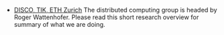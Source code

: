 * [DISCO, TIK, ETH Zurich](https://disco.ethz.ch/)  The distributed computing group is headed by Roger Wattenhofer. Please read this short research overview for summary of what we are doing.

